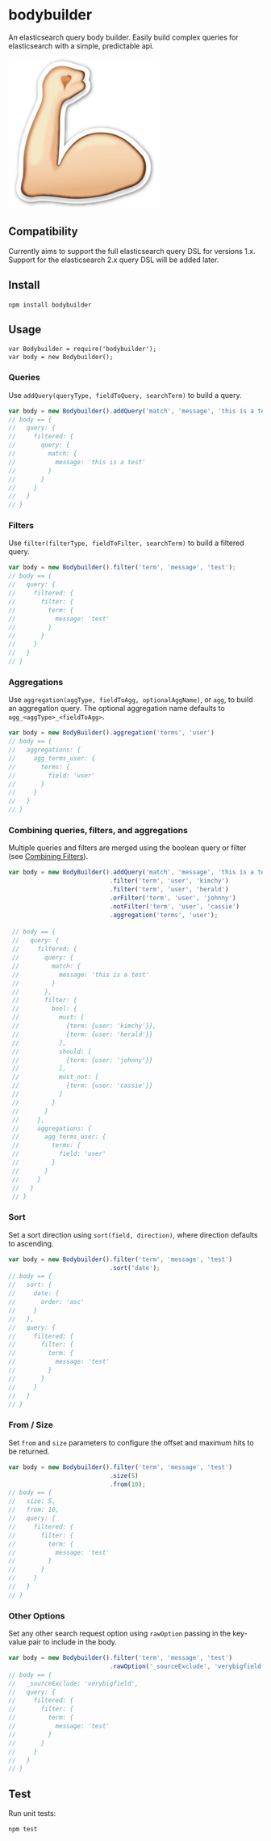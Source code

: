 # bodybuilder

An elasticsearch query body builder. Easily build complex queries for
elasticsearch with a simple, predictable api.

![bodybuilder](img/bodybuilder.jpeg)

## Compatibility

Currently aims to support the full elasticsearch query DSL for versions 1.x.
Support for the elasticsearch 2.x query DSL will be added later.

## Install

    npm install bodybuilder

## Usage

    var Bodybuilder = require('bodybuilder');
    var body = new Bodybuilder();

### Queries

Use `addQuery(queryType, fieldToQuery, searchTerm)` to build a query.

```js
var body = new Bodybuilder().addQuery('match', 'message', 'this is a test');
// body == {
//   query: {
//     filtered: {
//       query: {
//         match: {
//           message: 'this is a test'
//         }
//       }
//     }
//   }
// }
```

### Filters

Use `filter(filterType, fieldToFilter, searchTerm)` to build a filtered query.

```js
var body = new Bodybuilder().filter('term', 'message', 'test');
// body == {
//   query: {
//     filtered: {
//       filter: {
//         term: {
//           message: 'test'
//         }
//       }
//     }
//   }
// }
```

### Aggregations

Use `aggregation(aggType, fieldToAgg, optionalAggName)`, or `agg`, to build an
aggregation query. The optional aggregation name defaults to
`agg_<aggType>_<fieldToAgg>`.

```js
var body = new BodyBuilder().aggregation('terms', 'user')
// body == {
//   aggregations: {
//     agg_terms_user: {
//       terms: {
//         field: 'user'
//       }
//     }
//   }
// }
```

### Combining queries, filters, and aggregations

Multiple queries and filters are merged using the boolean query or filter (see
[Combining Filters](https://www.elastic.co/guide/en/elasticsearch/guide/current/combining-filters.html)).

```js
var body = new BodyBuilder().addQuery('match', 'message', 'this is a test')
                            .filter('term', 'user', 'kimchy')
                            .filter('term', 'user', 'herald')
                            .orFilter('term', 'user', 'johnny')
                            .notFilter('term', 'user', 'cassie')
                            .aggregation('terms', 'user');

 // body == {
 //   query: {
 //     filtered: {
 //       query: {
 //         match: {
 //           message: 'this is a test'
 //         }
 //       },
 //       filter: {
 //         bool: {
 //           must: [
 //             {term: {user: 'kimchy'}},
 //             {term: {user: 'herald'}}
 //           ],
 //           should: [
 //             {term: {user: 'johnny'}}
 //           ],
 //           must_not: [
 //             {term: {user: 'cassie'}}
 //           ]
 //         }
 //       }
 //     },
 //     aggregations: {
 //       agg_terms_user: {
 //         terms: {
 //           field: 'user'
 //         }
 //       }
 //     }
 //   }
 // }
 ```

### Sort

Set a sort direction using `sort(field, direction)`, where direction defaults to
ascending.

```js
var body = new Bodybuilder().filter('term', 'message', 'test')
                            .sort('date');
// body == {
//   sort: {
//     date: {
//       order: 'asc'
//     }
//   },
//   query: {
//     filtered: {
//       filter: {
//         term: {
//           message: 'test'
//         }
//       }
//     }
//   }
// }
```

### From / Size

Set `from` and `size` parameters to configure the offset and maximum hits to be
returned.

```js
var body = new Bodybuilder().filter('term', 'message', 'test')
                            .size(5)
                            .from(10);
// body == {
//   size: 5,
//   from: 10,
//   query: {
//     filtered: {
//       filter: {
//         term: {
//           message: 'test'
//         }
//       }
//     }
//   }
// }
```

### Other Options

Set any other search request option using `rawOption` passing in the key-value
pair to include in the body.

```js
var body = new Bodybuilder().filter('term', 'message', 'test')
                            .rawOption('_sourceExclude', 'verybigfield');
// body == {
//   _sourceExclude: 'verybigfield',
//   query: {
//     filtered: {
//       filter: {
//         term: {
//           message: 'test'
//         }
//       }
//     }
//   }
// }
```

## Test

Run unit tests:

    npm test
